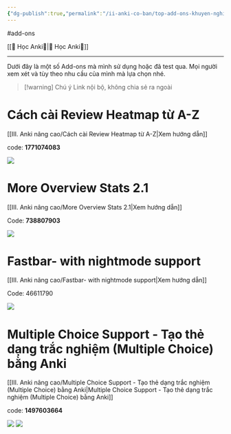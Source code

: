 ```yaml
---
{"dg-publish":true,"permalink":"/ii-anki-co-ban/top-add-ons-khuyen-nghi/","noteIcon":"","created":"","updated":""}
---
```


#add-ons 

[[🌟 Học Anki🌟\|🌟 Học Anki🌟]]
___
Dưới đây là một số Add-ons mà mình sử dụng hoặc đã test qua. 
Mọi người xem xét và tùy theo nhu cầu của mình mà lựa chọn nhé.

> [!warning] Chú ý
> Link nội bộ, không chia sẻ ra ngoài

# Cách cài Review Heatmap từ A-Z
[[III. Anki nâng cao/Cách cài Review Heatmap từ A-Z\|Xem hướng dẫn]]

code: **1771074083**

![](https://i.imgur.com/YiOBU3Qh.png)


# More Overview Stats 2.1
[[III. Anki nâng cao/More Overview Stats 2.1\|Xem hướng dẫn]]

Code: **738807903**

![](https://i.imgur.com/z5to9Cx.png)


# Fastbar- with nightmode support
[[III. Anki nâng cao/Fastbar- with nightmode support\|Xem hướng dẫn]]

Code: 46611790

![](https://i.imgur.com/4oiroMs.png)


# Multiple Choice Support - Tạo thẻ dạng trắc nghiệm (Multiple Choice) bằng Anki
[[III. Anki nâng cao/Multiple Choice Support - Tạo thẻ dạng trắc nghiệm (Multiple Choice) bằng Anki\|Multiple Choice Support - Tạo thẻ dạng trắc nghiệm (Multiple Choice) bằng Anki]]

code: **1497603664**

![](https://i.imgur.com/QERgkECh.png)
![](https://i.imgur.com/LPsOO0el.png)






